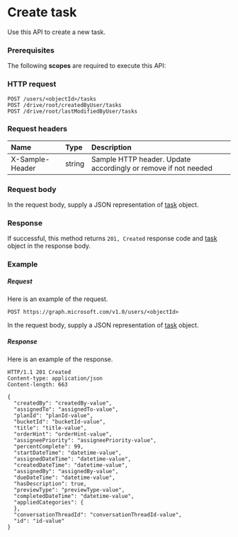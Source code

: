 # Create task

Use this API to create a new task.
### Prerequisites
The following **scopes** are required to execute this API: 
### HTTP request
<!-- { "blockType": "ignored" } -->
```http
POST /users/<objectId>/tasks
POST /drive/root/createdByUser/tasks
POST /drive/root/lastModifiedByUser/tasks

```
### Request headers
| Name       | Type | Description|
|:---------------|:--------|:----------|
| X-Sample-Header  | string  | Sample HTTP header. Update accordingly or remove if not needed|

### Request body
In the request body, supply a JSON representation of [task](../resources/task.md) object.


### Response
If successful, this method returns `201, Created` response code and [task](../resources/task.md) object in the response body.

### Example
##### Request
Here is an example of the request.
<!-- {
  "blockType": "request",
  "name": "create_task_from_user"
}-->
```http
POST https://graph.microsoft.com/v1.0/users/<objectId>
```
In the request body, supply a JSON representation of [task](../resources/task.md) object.
##### Response
Here is an example of the response.
<!-- {
  "blockType": "response",
  "truncated": false,
  "@odata.type": "microsoft.graph.task"
} -->
```http
HTTP/1.1 201 Created
Content-type: application/json
Content-length: 663

{
  "createdBy": "createdBy-value",
  "assignedTo": "assignedTo-value",
  "planId": "planId-value",
  "bucketId": "bucketId-value",
  "title": "title-value",
  "orderHint": "orderHint-value",
  "assigneePriority": "assigneePriority-value",
  "percentComplete": 99,
  "startDateTime": "datetime-value",
  "assignedDateTime": "datetime-value",
  "createdDateTime": "datetime-value",
  "assignedBy": "assignedBy-value",
  "dueDateTime": "datetime-value",
  "hasDescription": true,
  "previewType": "previewType-value",
  "completedDateTime": "datetime-value",
  "appliedCategories": {
  },
  "conversationThreadId": "conversationThreadId-value",
  "id": "id-value"
}
```

<!-- uuid: 8fcb5dbc-d5aa-4681-8e31-b001d5168d79
2015-10-25 14:57:30 UTC -->
<!-- {
  "type": "#page.annotation",
  "description": "Create task",
  "keywords": "",
  "section": "documentation",
  "tocPath": ""
}-->